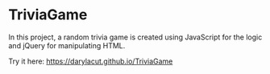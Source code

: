 # TriviaGame

In this project, a random trivia game is created using JavaScript for the logic and jQuery for manipulating HTML.

Try it here: https://darylacut.github.io/TriviaGame
